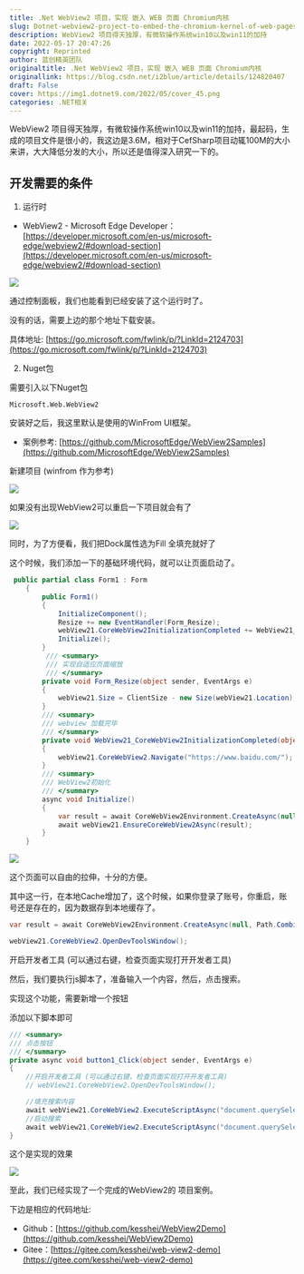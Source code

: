 ```yaml
---
title: .Net WebView2 项目，实现 嵌入 WEB 页面 Chromium内核
slug: Dotnet-webview2-project-to-embed-the-chromium-kernel-of-web-pages
description: WebView2 项目得天独厚，有微软操作系统win10以及win11的加持
date: 2022-05-17 20:47:26
copyright: Reprinted
author: 蓝创精英团队
originaltitle: .Net WebView2 项目，实现 嵌入 WEB 页面 Chromium内核
originallink: https://blog.csdn.net/i2blue/article/details/124820407
draft: False
cover: https://img1.dotnet9.com/2022/05/cover_45.png
categories: .NET相关
---
```


WebView2 项目得天独厚，有微软操作系统win10以及win11的加持，最起码，生成的项目文件是很小的，我这边是3.6M，相对于CefSharp项目动辄100M的大小来讲，大大降低分发的大小，所以还是值得深入研究一下的。

## 开发需要的条件

1. 运行时

- WebView2 - Microsoft Edge Developer：[https://developer.microsoft.com/en-us/microsoft-edge/webview2/#download-section](https://developer.microsoft.com/en-us/microsoft-edge/webview2/#download-section)

![](https://img1.dotnet9.com/2022/05/4501.png)

通过控制面板，我们也能看到已经安装了这个运行时了。

没有的话，需要上边的那个地址下载安装。

具体地址: [https://go.microsoft.com/fwlink/p/?LinkId=2124703](https://go.microsoft.com/fwlink/p/?LinkId=2124703)

2. Nuget包

需要引入以下Nuget包

```shell
Microsoft.Web.WebView2
```

安装好之后，我这里默认是使用的WinFrom UI框架。

- 案例参考: [https://github.com/MicrosoftEdge/WebView2Samples](https://github.com/MicrosoftEdge/WebView2Samples)

新建项目 (winfrom 作为参考)

![](https://img1.dotnet9.com/2022/05/4502.png)

如果没有出现WebView2可以重启一下项目就会有了

![](https://img1.dotnet9.com/2022/05/4503.png)

同时，为了方便看，我们把Dock属性选为Fill 全填充就好了

这个时候，我们添加一下的基础环境代码，就可以让页面启动了。

```csharp
 public partial class Form1 : Form
    {
        public Form1()
        {
            InitializeComponent();
            Resize += new EventHandler(Form_Resize);
            webView21.CoreWebView2InitializationCompleted += WebView21_CoreWebView2InitializationCompleted;
            Initialize();
        }
         /// <summary>
         /// 实现自适应页面缩放
         /// </summary>
        private void Form_Resize(object sender, EventArgs e)
        {
            webView21.Size = ClientSize - new Size(webView21.Location);
        }
        /// <summary>
        /// webview 加载完毕
        /// </summary>
        private void WebView21_CoreWebView2InitializationCompleted(object sender, CoreWebView2InitializationCompletedEventArgs e)
        {
            webView21.CoreWebView2.Navigate("https://www.baidu.com/");
        }
        /// <summary>
        /// WebView2初始化
        /// </summary>
        async void Initialize()
        {
            var result = await CoreWebView2Environment.CreateAsync(null, Path.Combine(AppDomain.CurrentDomain.BaseDirectory, "cache"), null);
            await webView21.EnsureCoreWebView2Async(result);
        }
    }
```

![](https://img1.dotnet9.com/2022/05/4504.png)

 这个页面可以自由的拉伸，十分的方便。

其中这一行，在本地Cache增加了，这个时候，如果你登录了账号，你重启，账号还是存在的，因为数据存到本地缓存了。

```csharp
var result = await CoreWebView2Environment.CreateAsync(null, Path.Combine(AppDomain.CurrentDomain.BaseDirectory, "cache"), null);
```

```csharp
webView21.CoreWebView2.OpenDevToolsWindow();
```

 开启开发者工具 (可以通过右键，检查页面实现打开开发者工具)

然后，我们要执行js脚本了，准备输入一个内容，然后，点击搜索。

实现这个功能，需要新增一个按钮

添加以下脚本即可

```csharp
/// <summary>
/// 点击按钮
/// </summary>
private async void button1_Click(object sender, EventArgs e)
{
    //开启开发者工具 (可以通过右键，检查页面实现打开开发者工具)
    // webView21.CoreWebView2.OpenDevToolsWindow();

    //填充搜索内容
    await webView21.CoreWebView2.ExecuteScriptAsync("document.querySelector('#kw').value='1234'");
    //启动搜索
    await webView21.CoreWebView2.ExecuteScriptAsync("document.querySelector('#su').click();");
}
```

这个是实现的效果 

![](https://img1.dotnet9.com/2022/05/4505.png)

 至此，我们已经实现了一个完成的WebView2的 项目案例。

下边是相应的代码地址: 

- Github：[https://github.com/kesshei/WebView2Demo](https://github.com/kesshei/WebView2Demo)
- Gitee：[https://gitee.com/kesshei/web-view2-demo](https://gitee.com/kesshei/web-view2-demo)